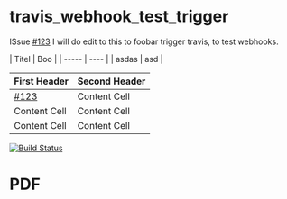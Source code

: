 # travis_webhook_test_trigger

ISsue [#123](#pdf)
I will do edit to this to foobar trigger travis, to test webhooks.    

| Titel | Boo |
| ----- | ---- |
| asdas | asd |


| First Header  | Second Header |
| ------------- | --- |
| [#123](#pdf)  |            Content Cell  |
| Content Cell  | Content Cell  |
| Content Cell  | Content Cell  |




[![Build Status](https://travis-ci.org/luckydonald/travis_webhook_test_trigger.svg?branch=master)](https://travis-ci.org/luckydonald/travis_webhook_test_trigger) 

# PDF
